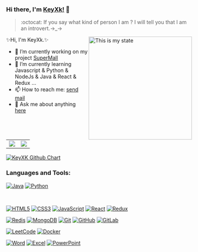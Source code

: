 

### Hi there, I'm [KeyXk!](https://github.com/thuankxk2701) 👋

> :octocat: If you say what kind of person I am ? I will tell you that I am an introvert.→_→

<img align="right" alt="This is my state" src="https://media.giphy.com/media/836HiJc7pgzy8iNXCn/giphy.gif" width="280"/>

✨Hi, I'm KeyXk.✨

- 🔭 I’m currently working on my project [SuperMall](https://github.com/thuankxk2701/Typescript)
- 🌱 I’m currently learning Javascript & Python & NodeJs & Java & React & Redux ...
- 📫 How to reach me: [send mail](mailto:ttctde@gmail.com)
- 💬 Ask me about anything [here](https://github.com/thuankxk2701/InterfaceProfile/issues)
<br />


<table border="0">
    <tr>
        <td><center><img align="center" src="https://github-readme-stats.vercel.app/api?username=thuankxk2701&show_icons=true&count_private=true&hide_title=true&theme=cobalt"></center></td>
        <td><center><img align="center" src="https://github-readme-stats.anuraghazra1.vercel.app/api/top-langs/?username=thuankxk2701&count_private=true&layout=compact&theme=merko" /></center></td>
    </tr>
</table>
<a href="https://github.com/thuankxk2701"><img src="https://ghchart.rshah.org/409ba5/thuankxk2701" alt="KeyXK Github Chart" /></a>


### Languages and Tools:

[![Java](https://img.shields.io/badge/Java-orange?style=flat&logo=java&logoColor=white&https://github.com/thuankxk2701)](https://github.com/thuankxk2701) 
[![Python](https://img.shields.io/badge/Python-3776ab?style=flat&logo=Python&logoColor=white&link=https://github.com/thuankxk2701)](https://github.com/thuankxk2701) 

<br>

[![HTML5](https://img.shields.io/badge/-HTML5-E34F26?style=flat&logo=html5&logoColor=white&link=https://github.com/thuankxk2701)](https://github.com/thuankxk2701) 
[![CSS3](https://img.shields.io/badge/-CSS3-1572B6?style=flat&logo=css3&link=https://github.com/thuankxk2701)](https://github.com/thuankxk2701) 
[![JavaScript](https://img.shields.io/badge/-JavaScript-black?style=flat&logo=javascript&link=https://github.com/thuankxk2701)](https://github.com/thuankxk2701) 
[![React](https://img.shields.io/badge/React-grey?style=flat&logo=React&logoColor=61dafb&https://github.com/thuankxk2701)](https://github.com/thuankxk2701) 
[![Redux](https://img.shields.io/badge/Redux-593d88?style=flat&logo=Redux&logoColor=white&https://github.com/thuankxk2701)](https://github.com/thuankxk2701) 
<br>

[![Redis](https://img.shields.io/badge/-Redis-black?style=flat&logo=redis&link=https://github.com/thuankxk2701)](https://github.com/thuankxk2701) 
[![MongoDB](https://img.shields.io/badge/MongoDB-cccccc?style=flat&logo=mongodb&logoColor=00ED64&https://github.com/thuankxk2701)](https://github.com/thuankxk2701) 
[![Git](https://img.shields.io/badge/-Git-black?style=flat&logo=git&link=https://github.com/thuankxk2701)](https://github.com/thuankxk2701) 
[![GitHub](https://img.shields.io/badge/-GitHub-181717?style=flat&logo=github&link=https://github.com/thuankxk2701)](https://github.com/thuankxk2701)
[![GitLab](https://img.shields.io/badge/-GitLab-FCA121?style=flat&logo=gitlab&link=https://github.com/thuankxk2701)](https://gitlab.com/thuankxk2701) 
<br>

[![LeetCode](https://img.shields.io/badge/-LeetCode-02569B?style=flat&logo=leetCode&link=https://github.com/thuankxk2701)](https://github.com/thuankxk2701)
[![Docker](https://img.shields.io/badge/-Docker-black?style=flat&logo=docker&link=https://github.com/thuankxk2701)](https://github.com/thuankxk2701)
<br>

[![Word](https://img.shields.io/badge/-Microsoft%20Word-164ead?style=flat&logo=microsoft%20word)](https://github.com/thuankxk2701)
[![Excel](https://img.shields.io/badge/-Microsoft%20Excel-026f39?style=flat&logo=microsoft%20excel)](https://github.com/thuankxk2701)
[![PowerPoint](https://img.shields.io/badge/-Microsoft%20PowerPoint-b9361a?style=flat&logo=microsoft%20powerpoint)](https://github.com/thuankxk2701)

